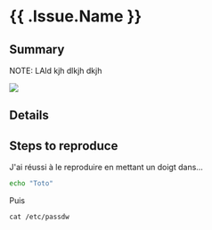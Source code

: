 # {{ .Issue.Name }}

## Summary

NOTE:
LAld kjh dlkjh dkjh

![](https://www.littlemarmaille.fr/wp-content/uploads/2017/11/obi-obi-serre-tete-noeud-liberty-betsy-fluo-the.jpg)

## Details

## Steps to reproduce

J'ai réussi à le reproduire en mettant un doigt dans...

```bash
echo "Toto"
```

Puis

    cat /etc/passdw